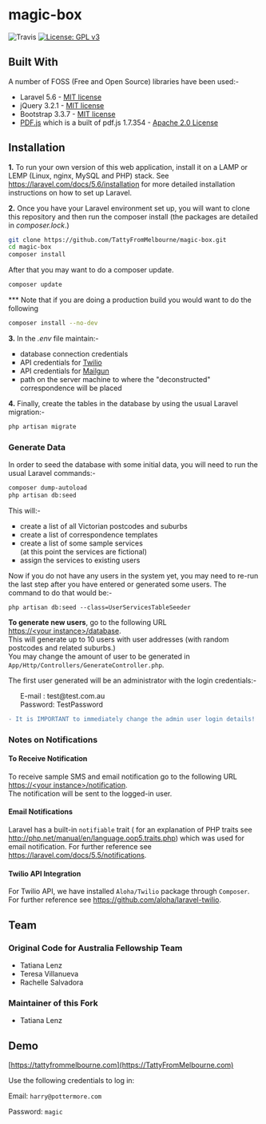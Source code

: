 #  magic-box

![Travis](https://travis-ci.org/CodeforAustralia/vhs.svg?branch=master)
[![License: GPL v3](https://img.shields.io/badge/License-GPL%20v3-blue.svg)](https://www.gnu.org/licenses/gpl-3.0)

## Built With

A number of FOSS (Free and Open Source) libraries have been used:-
<ul>
   <li>Laravel 5.6 - <a href="https://github.com/laravel/laravel#license" target="_blank">MIT license</a></li>
   <li>jQuery 3.2.1 - <a href="https://getbootstrap.com/docs/3.3/getting-started/#license-faqs" target="_blank">MIT license</a></li>
   <li>Bootstrap 3.3.7 - <a href="https://github.com/necolas/normalize.css/blob/master/LICENSE.md" target="_blank">MIT license</a></li>
   <li><a href="https://github.com/legalthings/pdf.js-viewer" target="_blank">PDF.js</a> which is a built of pdf.js 1.7.354 - <a href="https://github.com/mozilla/pdf.js/blob/master/LICENSE" target="_blank">Apache 2.0 License</a></li>
</ul>

## Installation
**1.** To run your own version of this web application, install it on a LAMP or LEMP (Linux, nginx, MySQL and PHP) stack. See <a href="https://laravel.com/docs/5.6/installation" target="_blank">https://laravel.com/docs/5.6/installation</a> for more detailed installation instructions on how to set up Laravel.

**2.** Once you have your Laravel environment set up, you will want to clone this repository and then run the composer install (the packages are detailed in *composer.lock*.)

```bash
git clone https://github.com/TattyFromMelbourne/magic-box.git
cd magic-box
composer install
```

After that you may want to do a composer update.

```bash
composer update
```

*** Note that if you are doing a production build you would want to do the following

```bash
composer install --no-dev
```

**3.** In the *.env* file maintain:-
<ul type="square">
    <li>database connection credentials</li>
    <li>API credentials for
      <a href="https://www.twilio.com" target="_blank">Twilio</a>
    </li>
    <li>API credentials for
      <a href="https://www.mailgun.com" target="_blank">Mailgun</a>
    </li>
    <li>path on the server machine to where the "deconstructed" correspondence will be placed</li>
</ul>


**4.** Finally, create the tables in the database by using the usual Laravel migration:-
```bash
php artisan migrate
```

### Generate Data
In order to seed the database with some initial data, you will need to run the usual Laravel commands:-

```bash
composer dump-autoload
php artisan db:seed
```

This will:-
<ul type="square">
    <li>create a list of all Victorian postcodes and suburbs</li>
    <li>create a list of correspondence templates</li>
    <li>create a list of some sample services<br/>
(at this point the services are fictional)</li>
    <li>assign the services to existing users</li>
</ul>

Now if you do not have any users in the system yet, you may need to re-run the last step after you have entered or generated some users. The command to do that would be:-

```
php artisan db:seed --class=UserServicesTableSeeder
```

<b>To generate new users</b>, go to the following URL<br/>
<a href="">https://&lt;your instance&gt;/database</a>.<br/>This will generate up to 10 users with user addresses (with random postcodes and related suburbs.) <br/>
You may change the amount of user to be generated in ```App/Http/Controllers/GenerateController.php```.

The first user generated will be an administrator with the login credentials:-
<ul type="none">
<li>E-mail : test@test.com.au</li>
<li>Password: TestPassword</li>
</ul>

```diff
- It is IMPORTANT to immediately change the admin user login details!
```

### Notes on Notifications

#### To Receive Notification
To receive sample SMS and email notification go to the following URL<br/>
<a href="">https://&lt;your instance&gt;/notification</a>.<br/>
The notification will be sent to the logged-in user.

#### Email Notifications

Laravel has a built-in ```notifiable``` trait ( for an explanation of PHP traits see <a href="http://php.net/manual/en/language.oop5.traits.php" target="_blank">http://php.net/manual/en/language.oop5.traits.php</a>) which was used for email notification. For further reference see <a href="https://laravel.com/docs/5.5/notifications" target="_blank">https://laravel.com/docs/5.5/notifications</a>.

#### Twilio API Integration

For Twilio API, we have installed ```Aloha/Twilio``` package through ```Composer```. For further reference see <a href="https://github.com/aloha/laravel-twilio" target="_blank">https://github.com/aloha/laravel-twilio</a>.

## Team

### Original Code for Australia Fellowship Team
<ul>
    <li>Tatiana Lenz</li>
    <li>Teresa Villanueva</li>
    <li>Rachelle Salvadora</li>
</ul>

### Maintainer of this Fork
<ul>
    <li>Tatiana Lenz</li>
</ul>

## Demo

[https://tattyfrommelbourne.com](https://TattyFromMelbourne.com)

Use the following credentials to log in:

  Email: `harry@pottermore.com`

  Password: `magic`
